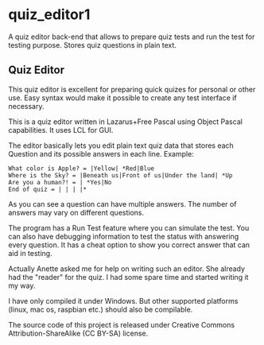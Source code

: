 # quiz_editor1
A quiz editor back-end that allows to prepare quiz tests and run the test for testing purpose. Stores quiz questions in plain text.

Quiz Editor
-----------------
This quiz editor is excellent for preparing quick quizes for personal or other use. Easy syntax would make it possible to create any test interface if necessary.

This is a quiz editor written in Lazarus+Free Pascal using Object Pascal capabilities. It uses LCL for GUI.

The editor basically lets you edit plain text quiz data that stores each Question and its possible answers in each line. Example:

	What color is Apple? = |Yellow| *Red|Blue
	Where is the Sky? = |Beneath us|Front of us|Under the land| *Up
	Are you a human?! = | *Yes|No
	End of quiz = | | | |*


As you can see a question can have multiple answers. The number of answers may vary on different questions.

The program has a Run Test feature where you can simulate the test. You can also have debugging information to test the status with answering every question. It has a cheat option to show you correct answer that can aid in testing.

Actually Anette asked me for help on writing such an editor. She already had the "reader" for the quiz. I had some spare time and started writing it my way.

I have only compiled it under Windows. But other supported platforms (linux, mac os, raspbian etc.) should also be compilable.

The source code of this project is released under Creative Commons Attribution-ShareAlike (CC BY-SA) license.